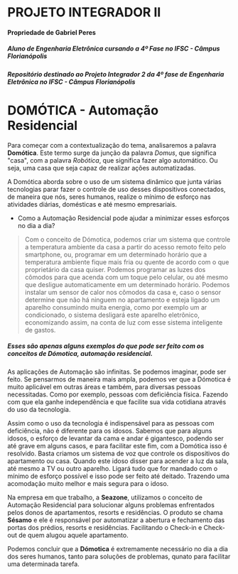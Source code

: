 # PROJETO INTEGRADOR II
#### Propriedade de Gabriel Peres
##### Aluno de Engenharia Eletrônica cursando a 4º Fase no IFSC - Câmpus Florianópolis
##### Repositório destinado ao Projeto Integrador 2 da 4º fase de Engenharia Eletrônica no IFSC - Câmpus Florianópolis

# DOMÓTICA - Automação Residencial

  Para começar com a contextualização do tema, analisaremos a palavra **Domótica**. Este termo surge da junção da palavra *Domus*, que significa "casa", com a palavra *Robótica*, que significa fazer algo automático. Ou seja, uma casa que seja capaz de realizar ações automatizadas.

  A Domótica aborda sobre o uso de um sistema dinâmico que junta várias tecnologias parar fazer o controle de uso desses dispositivos conectados, de maneira que nós, seres humanos, realize o mínimo de esforço nas atividades diárias, domésticas e até mesmo empresariais.

* Como a Automação Residencial pode ajudar a minimizar esses esforços no dia a dia?
> Com o conceito de Dómotica, podemos criar um sistema que controle a temperatura ambiente da casa a partir do acesso remoto feito pelo smartphone, ou, programar em um determinado horário que a temperatura ambiente fique mais fria ou quente de acordo com o que proprietário da casa quiser.
> Podemos programar as luzes dos cômodos para que acenda com um toque pelo celular, ou até mesmo que desligue automaticamente em um determinado horário.
> Podemos instalar um sensor de calor nos cômodos da casa e, caso o sensor determine que não há ninguem no apartamento e esteja ligado um aparelho consumindo muita energia, como por exemplo um ar condicionado, o sistema desligará este aparelho eletrônico, economizando assim, na conta de luz com esse sistema inteligente de gastos.
##### Esses são apenas alguns exemplos do que pode ser feito com os conceitos de Dómotica, automação residencial.
  
As aplicações de Automação são infinitas. Se podemos imaginar, pode ser feito.
Se pensarmos de maneira mais ampla, podemos ver que a Dómotica é muito aplicável em outras áreas e também, para diversas pessoas necessitadas. Como por exemplo, pessoas com deficiência física. Fazendo com que ela ganhe independência e que facilite sua vida cotidiana através do uso da tecnologia.

Assim como o uso da tecnologia é indispensável para as pessoas com deficiência, não é diferente para os idosos. Sabemos que para alguns idosos, o esforço de levantar da cama e andar é gigantesco, podendo ser até grave em alguns casos, e para facilitar este fim, com a Domótica isso é resolvido. Basta criamos um sistema de voz que controle os dispositivos do apartamento ou casa. Quando este idoso disser para acender a luz da sala, até mesmo a TV ou outro aparelho. Ligará tudo que for mandado com o mínimo de esforço possível e isso pode ser feito até deitado. Trazendo uma acomodação muito melhor e mais segura para o idoso.  

Na empresa em que trabalho, a **Seazone**, utilizamos o conceito de Automação Residencial para solucionar alguns problemas enfrentados pelos donos de apartamentos, resorts e residências. O produto se chama **Sésamo** e ele é responsável por automatizar a abertura e fechamento das portas dos prédios, resorts e residências. Facilitando o Check-in e Check-out de quem alugou aquele apartamento.

Podemos concluir que a **Dómotica** é extremamente necessário no dia a dia dos seres humanos, tanto para soluções de problemas, qunato para facilitar uma determinada tarefa.
